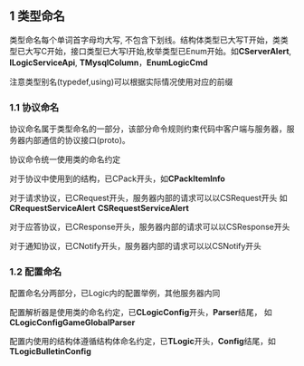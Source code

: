 ## 1 类型命名

类型命名每个单词首字母均大写, 不包含下划线。结构体类型已大写T开始，类类型已大写C开始，接口类型已大写I开始,枚举类型已Enum开始。如**CServerAlert**, **ILogicServiceApi**, **TMysqlColumn**，**EnumLogicCmd**

注意类型别名(typedef,using)可以根据实际情况使用对应的前缀



### 1.1 协议命名

协议命名属于类型命名的一部分，该部分命令规则约束代码中客户端与服务器，服务器内部通信的协议接口(proto)。

协议命令统一使用类的命名约定

对于协议中使用到的结构，已CPack开头，如**CPackItemInfo**

对于请求协议，已CRequest开头，服务器内部的请求可以以CSRequest开头  如**CRequestServiceAlert**  **CSRequestServiceAlert**

对于应答协议，已CResponse开头，服务器内部的请求可以以CSResponse开头

对于通知协议，已CNotify开头，服务器内部的请求可以以CSNotify开头



### 1.2 配置命名

配置命名分两部分，已Logic内的配置举例，其他服务器内同

配置解析器是使用类的命名约定，已**CLogicConfig**开头，**Parser**结尾， 如**CLogicConfigGameGlobalParser**

配置内使用的结构体遵循结构体命名约定，已**TLogic**开头，**Config**结尾，如**TLogicBulletinConfig**